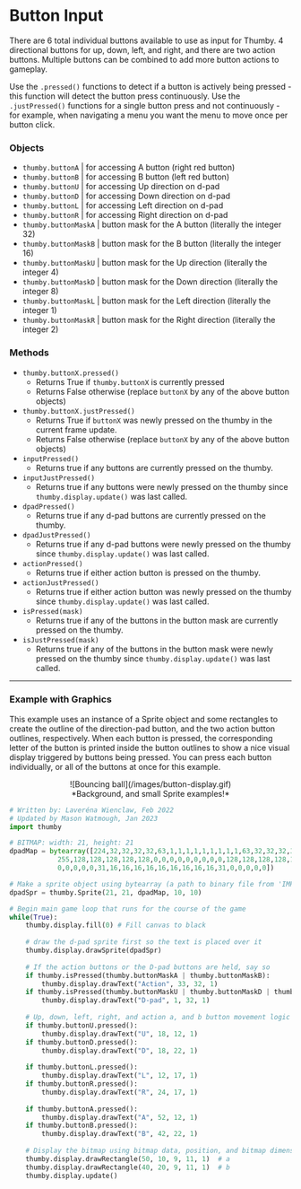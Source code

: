 # Button Input

There are 6 total individual buttons available to use as input for Thumby. 4 directional buttons for up, down, left, and right, and there are two action buttons. Multiple buttons can be combined to add more button actions to gameplay.

Use the `.pressed()` functions to detect if a button is actively being pressed - this function will detect the button press continuously. Use the `.justPressed()` functions for a single button press and not continuously - for example, when navigating a menu you want the menu to move once per button click.

### Objects

* `thumby.buttonA` | for accessing A button (right red button)
* `thumby.buttonB` | for accessing B button (left red button)
* `thumby.buttonU` | for accessing Up direction on d-pad
* `thumby.buttonD` | for accessing Down direction on d-pad
* `thumby.buttonL` | for accessing Left direction on d-pad
* `thumby.buttonR` | for accessing Right direction on d-pad
* `thumby.buttonMaskA` | button mask for the A button (literally the integer 32)
* `thumby.buttonMaskB` | button mask for the B button (literally the integer  16)
* `thumby.buttonMaskU` | button mask for the Up direction (literally the integer  4)
* `thumby.buttonMaskD` | button mask for the Down direction (literally the integer  8)
* `thumby.buttonMaskL` | button mask for the Left direction (literally the integer 1)
* `thumby.buttonMaskR` | button mask for the Right direction (literally the integer 2)

### Methods
* `thumby.buttonX.pressed()` 
    * Returns True if `thumby.buttonX` is currently pressed
    * Returns False otherwise (replace `buttonX` by any of the above button objects)
* `thumby.buttonX.justPressed()`
    * Returns True if `buttonX` was newly pressed on the thumby in the current frame update.
    * Returns False otherwise (replace `buttonX` by any of the above button objects)
* `inputPressed()`
    * Returns true if any buttons are currently pressed on the thumby.
* `inputJustPressed()`
    * Returns true if any buttons were newly pressed on the thumby since `thumby.display.update()` was last called.
* `dpadPressed()`
    * Returns true if any d-pad buttons are currently pressed on the thumby.
* `dpadJustPressed()`
    * Returns true if any d-pad buttons were newly pressed on the thumby since `thumby.display.update()` was last called.
* `actionPressed()`
    * Returns true if either action button is pressed on the thumby.
* `actionJustPressed()`
    * Returns true if either action button was newly pressed on the thumby since `thumby.display.update()` was last called.
* `isPressed(mask)`
    * Returns true if any of the buttons in the button mask are currently pressed on the thumby.
* `isJustPressed(mask)`
    * Returns true if any of the buttons in the button mask were newly pressed on the thumby since `thumby.display.update()` was last called.


---

### Example with Graphics

This example uses an instance of a Sprite object and some rectangles to create the outline of the direction-pad button, and the two action button outlines, respectively. When each button is pressed, the corresponding letter of the button is printed inside the button outlines to show a nice visual display triggered by buttons being pressed. You can press each button individually, or all of the buttons at once for this example. 

<center>
![Bouncing ball](/images/button-display.gif)
</center>
<center>
*Background, and small Sprite examples!*
</center>

```py
# Written by: Laveréna Wienclaw, Feb 2022
# Updated by Mason Watmough, Jan 2023
import thumby

# BITMAP: width: 21, height: 21
dpadMap = bytearray([224,32,32,32,32,63,1,1,1,1,1,1,1,1,1,63,32,32,32,32,224,
            255,128,128,128,128,128,0,0,0,0,0,0,0,0,0,128,128,128,128,128,255,
            0,0,0,0,0,31,16,16,16,16,16,16,16,16,16,31,0,0,0,0,0])

# Make a sprite object using bytearray (a path to binary file from 'IMPORT SPRITE' is also valid)
dpadSpr = thumby.Sprite(21, 21, dpadMap, 10, 10)

# Begin main game loop that runs for the course of the game
while(True):
    thumby.display.fill(0) # Fill canvas to black
    
    # draw the d-pad sprite first so the text is placed over it
    thumby.display.drawSprite(dpadSpr)
    
    # If the action buttons or the D-pad buttons are held, say so
    if thumby.isPressed(thumby.buttonMaskA | thumby.buttonMaskB):
        thumby.display.drawText("Action", 33, 32, 1)
    if thumby.isPressed(thumby.buttonMaskU | thumby.buttonMaskD | thumby.buttonMaskL | thumby.buttonMaskR):
        thumby.display.drawText("D-pad", 1, 32, 1)
    
    # Up, down, left, right, and action a, and b button movement logic
    if thumby.buttonU.pressed():
        thumby.display.drawText("U", 18, 12, 1)
    if thumby.buttonD.pressed():
        thumby.display.drawText("D", 18, 22, 1)
    
    if thumby.buttonL.pressed():
        thumby.display.drawText("L", 12, 17, 1)
    if thumby.buttonR.pressed():
        thumby.display.drawText("R", 24, 17, 1)
        
    if thumby.buttonA.pressed():
        thumby.display.drawText("A", 52, 12, 1)
    if thumby.buttonB.pressed():
        thumby.display.drawText("B", 42, 22, 1)
    
    # Display the bitmap using bitmap data, position, and bitmap dimensions
    thumby.display.drawRectangle(50, 10, 9, 11, 1)  # a
    thumby.display.drawRectangle(40, 20, 9, 11, 1)  # b
    thumby.display.update()

```
